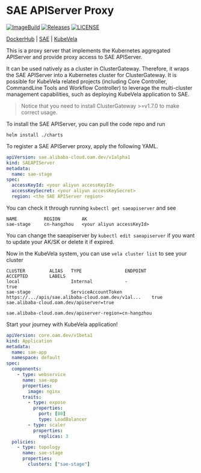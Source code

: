# SAE APIServer Proxy

[![ImageBuild](https://github.com/kubevela-contrib/sae-apiserver-proxy/actions/workflows/image-build.yml/badge.svg)](https://github.com/kubevela-contrib/sae-apiserver-proxy/actions/workflows/image-build.yml/badge.svg)
[![Releases](https://img.shields.io/github/release/kubevela-contrib/sae-apiserver-proxy/all.svg)](https://github.com/kubevela-contrib/sae-apiserver-proxy/releases)
[![LICENSE](https://img.shields.io/github/license/kubevela-contrib/sae-apiserver-proxy.svg)](/LICENSE)

[DockerHub](https://hub.docker.com/r/kubevelacontrib/sae-apiserver-proxy/tags) | [SAE](https://www.aliyun.com/product/sae) | [KubeVela](https://github.com/kubevela/kubevela/)

This is a proxy server that implements the Kubernetes aggregated APIServer and provide proxy access to SAE APIServer.

It can be used natively as a cluster in ClusterGateway. Therefore, it wraps the SAE APIServer into a Kubernetes cluster for ClusterGateway. It is possible for KubeVela related projects (including Core Controller, CommandLine Tools and Workflow Controller) to leverage the multi-cluster management capabilities, such as deploying KubeVela application to SAE.

> Notice that you need to install ClusterGateway >=v1.7.0 to make correct usage.

To install the SAE APIServer, you can pull the code repo and run

```shell
helm install ./charts
```

To register a SAE APIServer proxy, apply the following YAML.

```yaml
apiVersion: sae.alibaba-cloud.oam.dev/v1alpha1
kind: SAEAPIServer
metadata:
  name: sae-stage
spec:
  accessKeyId: <your aliyun accessKeyId>
  accessKeySecret: <your aliyun accessKeySecret>
  region: <the SAE APIServer region>
```

You can check it through running `kubectl get saeapiserver` and see
```shell
NAME          REGION        AK
sae-stage     cn-hangzhou   <your aliyun accessKeyId>
```

You can change the saeapiserver by `kubectl edit saeapiserver` if you want to update your AK/SK or delete it if expired.

Now in the KubeVela system, you can use `vela cluster list` to see your cluster
```shell
CLUSTER         ALIAS   TYPE                ENDPOINT                                              ACCEPTED        LABELS                                                
local                   Internal            -                                                     true                                                                  
sae-stage               ServiceAccountToken https://.../apis/sae.alibaba-cloud.oam.dev/v1al...    true            sae.alibaba-cloud.oam.dev/apiserver=true              
                                                                                                              sae.alibaba-cloud.oam.dev/apiserver-region=cn-hangzhou
```

Start your journey with KubeVela application!
```yaml
apiVersion: core.oam.dev/v1beta1
kind: Application
metadata:
  name: sae-app
  namespace: default
spec:
  components:
    - type: webservice
      name: sae-app
      properties:
        image: nginx
      traits:
        - type: expose
          properties:
            port: [80]
            type: LoadBalancer
        - type: scaler
          properties:
            replicas: 3
  policies:
    - type: topology
      name: sae-stage
      properties:
        clusters: ["sae-stage"]
```